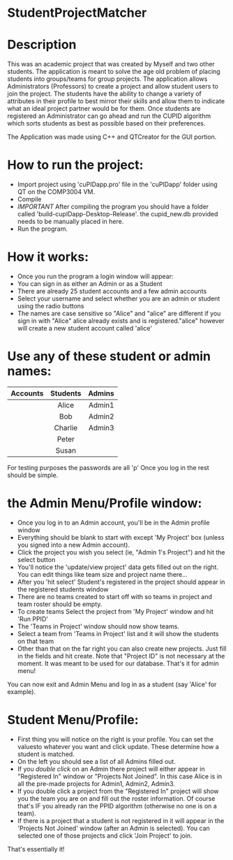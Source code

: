 # StudentProjectMatcher

# Description
This was an academic project that was created by Myself and two other students. The application is meant to solve the age old problem of placing students into groups/teams for group projects. The application allows Administrators (Professors) to create a project and allow student users to join the project. The students have the ability to change a variety of attributes in their profile to best mirror their skills and allow them to indicate what an ideal project partner would be for them. Once students are registered an Administrator can go ahead and run the CUPID algorithm which sorts students as best as possible based on their preferences.

The Application was made using C++ and QTCreator for the GUI portion. 

# How to run the project:
 - Import project using 'cuPIDapp.pro' file in the 'cuPIDapp' folder using QT on the COMP3004 VM.
 - Compile
 - *IMPORTANT* After compiling the program you should have a folder called 'build-cupIDapp-Desktop-Release'. the cupid_new.db provided needs to be manually placed in here. 
 - Run the program.

# How it works:
  - Once you run the program a login window will appear:
  - You can sign in as either an Admin or as a Student
  - There are already 25 student accounts and a few admin accounts
  - Select your username and select whether you are an admin or student using the radio buttons
  - The names are case sensitive so "Alice" and "alice" are different if you sign in with "Alice" alice already exists and is registered."alice" however will create a new student account called 'alice' 

# Use any of these student or admin names:

| Accounts 	| Students |Admins |
| --------- |:--------:|------:|
|  | Alice | Admin1 |
|  | Bob | Admin2 |
|  | Charlie |	Admin3	|
|   | Peter |  |
|   | Susan |  |

For testing purposes the passwords are all 'p'
Once you log in the rest should be simple.
# the Admin Menu/Profile window:
- Once you log in to an Admin account, you'll be in the Admin profile window
- Everything should be blank to start with except 'My Project' box (unless  you signed into a new Admin account).
- Click the project you wish you select (ie, "Admin 1's Project") and hit the select button
- You'll notice the 'update/view project' data gets filled out on the right. You can edit things like team size and project name there... 
- After you 'hit select' Student's registered in the project should appear in  the registered students window
- There are no teams created to start off with so teams in project and team roster should be empty.
- To create teams Select the project from 'My Project' window and hit 'Run PPID'
- The 'Teams in Project' window should now show teams.
- Select a team from 'Teams in Project' list and it will show the students on that team
- Other than that on the far right you can also create new projects. Just fill in the fields  and hit create. Note that "Project ID" is not necessary at the moment. It was meant  to be used for our database.
That's it for admin menu!

You can now exit and Admin Menu and log in as a student (say 'Alice' for example).

# Student Menu/Profile:
- First thing you will notice on the right is your profile. You can set the valuesto whatever you want and click update. These determine how a student is matched.
- On the left you should see a list of all Admins filled out.
- If you *double click* on an Admin there project will either appear in "Registered In" window or "Projects Not Joined". In this case Alice is in all the pre-made projects for Admin1, Admin2, Admin3.
- If you double click a project from the "Registered In" project will show you the team you are on and fill out the roster information. Of course that's IF you already ran the PPID algorithm (otherwise no one is on a team).
- If there is a project that a student is not registered in it will appear in the 'Projects Not Joined' window (after an Admin is selected). You can selected one of those projects and click 'Join Project' to join. 

That's essentially it!
